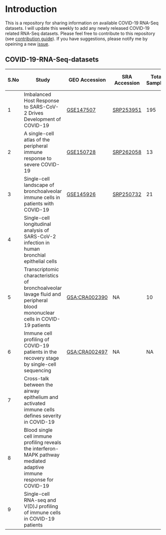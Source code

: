 # Introduction
This is a repository for sharing information on available COVID-19 RNA-Seq datasets. I will update this weekly to add any newly released COVID-19 related RNA-Seq datasets.
Please feel free to contribute to this repository (see [contribution guide](https://github.com/urmi-21/COVID-19-RNA-Seq-datasets/blob/master/CONTRIBUTING.md)). If you have suggestions, please notify me by opeining a new [issue](https://github.com/urmi-21/COVID-19-RNA-Seq-datasets/issues).


## COVID-19-RNA-Seq-datasets

|S.No | Study| GEO Accession  | SRA Accession | Total Samples  | COVID-19 samples| Type| Notes| Citation
|---|---|---|---|---|---|---|---|---|
| 1  | Imbalanced Host Response to SARS-CoV-2 Drives Development of COVID-19  | [GSE147507](https://www.ncbi.nlm.nih.gov/geo/query/acc.cgi?acc=GSE147507)  |  [SRP253951](https://www.ncbi.nlm.nih.gov/Traces/study/?acc=SRP253951)  | 195  | 24| Bulk RNA-Seq| Single stranded data| [Blanco-Melo et. al.](https://www.sciencedirect.com/science/article/pii/S009286742030489X)|
| 2  | A single-cell atlas of the peripheral immune response to severe COVID-19  | [GSE150728](https://www.ncbi.nlm.nih.gov/geo/query/acc.cgi?acc=GSE150728)  | [SRP262058](https://www.ncbi.nlm.nih.gov/Traces/study/?acc=SRP262058)  | 13  | 7 | Single-cell|Un-cryopreserved peripheral blood mononuclear cells (PBMCs)| [Wilk et. al.](https://www.medrxiv.org/content/10.1101/2020.04.17.20069930v1) |
| 3  | Single-cell landscape of bronchoalveolar immune cells in patients with COVID-19  | [GSE145926](https://www.ncbi.nlm.nih.gov/geo/query/acc.cgi?acc=GSE145926)  | [SRP250732](https://www.ncbi.nlm.nih.gov/Traces/study/?acc=SRP250732)  | 21  | 18 |Single-cell | |[Liao et. al.](https://www.nature.com/articles/s41591-020-0901-9) |
| 4  | Single-cell longitudinal analysis of SARS-CoV-2 infection in human bronchial epithelial cells|   |   |   | | | **Data not public yet** | [Ravindra et. al.](https://www.biorxiv.org/content/10.1101/2020.05.06.081695v1)|
|5|Transcriptomic characteristics of bronchoalveolar lavage fluid and peripheral blood mononuclear cells in COVID-19 patients|[GSA:CRA002390](https://bigd.big.ac.cn/gsa/browse/detail?pageSize=50&accession=CRA002390)|NA|10|7|Single-sell|PBMC and BALF|[Xiong et. al.](https://www.tandfonline.com/doi/full/10.1080/22221751.2020.1747363)|
|6 | Immune cell profiling of COVID-19 patients in the recovery stage by single-cell sequencing| [GSA:CRA002497](https://bigd.big.ac.cn/gsa/browse/detail?pageSize=50&accession=CRA002497)  | NA | NA  | NA| single-cell| PBMC from late stage recovery and early stage recovery patients | [Wen et. al.](https://www.nature.com/articles/s41421-020-0168-9)|
|7 | Cross-talk between the airway epithelium and activated immune cells defines severity in COVID-19 |   |   |   | | | **Data not public yet** | [Chua et. al.](https://www.medrxiv.org/content/10.1101/2020.04.29.20084327v1)|
|8 | Blood single cell immune profiling reveals the interferon-MAPK pathway mediated adaptive immune response for COVID-19 |   |   |   | | | **Data not public yet** | [Huang et. al.](https://www.medrxiv.org/content/10.1101/2020.03.15.20033472v1)|
|9 | Single-cell RNA-seq and V(D)J profiling of immune cells in COVID-19 patients |   |   |   | | | **Data not public yet** | [Chua et. al.](https://www.medrxiv.org/content/10.1101/2020.05.24.20101238v1)|
